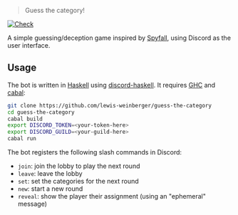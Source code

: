 > Guess the category!

[![Check](https://github.com/lewis-weinberger/guess-the-category/actions/workflows/check.yml/badge.svg)](https://github.com/lewis-weinberger/guess-the-category/actions/workflows/check.yml)

A simple guessing/deception game inspired by
[Spyfall](https://spyfall.adrianocola.com/), using Discord
as the user interface.

## Usage

The bot is written in [Haskell](https://www.haskell.org/) using
[discord-haskell](https://hackage.haskell.org/package/discord-haskell).
It requires [GHC](https://www.haskell.org/ghc/) and
[cabal](https://www.haskell.org/cabal/):

```sh
git clone https://github.com/lewis-weinberger/guess-the-category
cd guess-the-category
cabal build
export DISCORD_TOKEN=<your-token-here>
export DISCORD_GUILD=<your-guild-here>
cabal run
```

The bot registers the following slash commands in Discord:

- `join`: join the lobby to play the next round
- `leave`: leave the lobby
- `set`: set the categories for the next round
- `new`: start a new round
- `reveal`: show the player their assignment (using an "ephemeral"
message)
